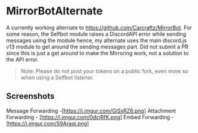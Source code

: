 # MirrorBotAlternate

A currently working alternate to https://github.com/Carcraftz/MirrorBot.
For some reason, the Selfbot module raises a DiscordAPI error while sending messages using the module hence, my alternate uses the main discord.js v13 module to get around the sending messages part.
Did not submit a PR since this is just a get around to make the Mirroring work, not a solution to the API error.

> Note: Please do not post your tokens on a public fork, even more so when using a Selfbot listener.

## Screenshots
Message Forwarding -[https://i.imgur.com/GiSxRZ6.png]
Attachment Forwarding - [https://i.imgur.com/0dcjRfK.png]
Embed Forwarding - [https://i.imgur.com/S9Araqi.png]
